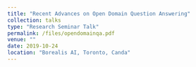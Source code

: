 ```yaml
---
title: "Recent Advances on Open Domain Question Answering"
collection: talks
type: "Research Seminar Talk"
permalink: /files/opendomainqa.pdf
venue: ""
date: 2019-10-24
location: "Borealis AI, Toronto, Canda"
---
```


